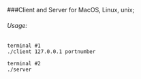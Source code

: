 ###Client and Server for MacOS, Linux, unix; 

###### Usage: 

```
terminal #1 
./client 127.0.0.1 portnumber 

terminal #2 
./server
```

